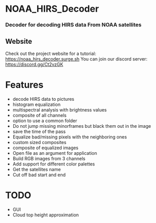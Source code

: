 # NOAA_HIRS_Decoder
### Decoder for decoding HIRS data From NOAA satellites

## Website
Check out the project website for a tutorial: https://noaa_hirs_decoder.surge.sh
You can join our discord server: https://discord.gg/Ct2vzGK

# Features
 - decode HIRS data to pictures
 - histogram equalization
 - multispectral analysis with brightness values
 - composite of all channels
 - option to use a common folder
 - Do not jump missing minorframes but black them out in the image
 - save the time of the pass
 - Equalize bad/missing pixels with the neighboring ones
 - custom sized composites
 - composite of equalized images
 - Open file as an argument for application
  - Build RGB images from 3 channels
  - Add support for different color palettes
  - Get the satellites name
  - Cut off bad start and end

# TODO
 - GUI
 - Cloud top height approximation

